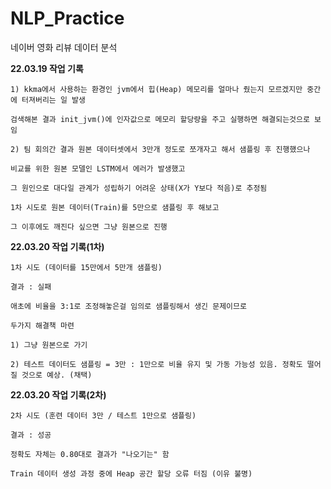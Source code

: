 # NLP_Practice
네이버 영화 리뷰 데이터 분석


**22.03.19 작업 기록**

    1) kkma에서 사용하는 환경인 jvm에서 힙(Heap) 메모리를 얼마나 줬는지 모르겠지만 중간에 터져버리는 일 발생 

    검색해본 결과 init_jvm()에 인자값으로 메모리 할당량을 주고 실행하면 해결되는것으로 보임

    2) 팀 회의간 결과 원본 데이터셋에서 3만개 정도로 쪼개자고 해서 샘플링 후 진행했으나

    비교를 위한 원본 모델인 LSTM에서 에러가 발생했고

    그 원인으로 대다일 관계가 성립하기 어려운 상태(X가 Y보다 적음)로 추정됨

    1차 시도로 원본 데이터(Train)를 5만으로 샘플링 후 해보고

    그 이후에도 깨진다 싶으면 그냥 원본으로 진행


**22.03.20 작업 기록(1차)**

    1차 시도 (데이터를 15만에서 5만개 샘플링)

    결과 : 실패

    애초에 비율을 3:1로 조정해놓은걸 임의로 샘플링해서 생긴 문제이므로

    두가지 해결책 마련

    1) 그냥 원본으로 가기

    2) 테스트 데이터도 샘플링 = 3만 : 1만으로 비율 유지 및 가동 가능성 있음. 정확도 떨어질 것으로 예상. (채택)
    
    
**22.03.20 작업 기록(2차)**

    2차 시도 (훈련 데이터 3만 / 테스트 1만으로 샘플링)

    결과 : 성공
    
    정확도 자체는 0.80대로 결과가 "나오기는" 함

    Train 데이터 생성 과정 중에 Heap 공간 할당 오류 터짐 (이유 불명)

